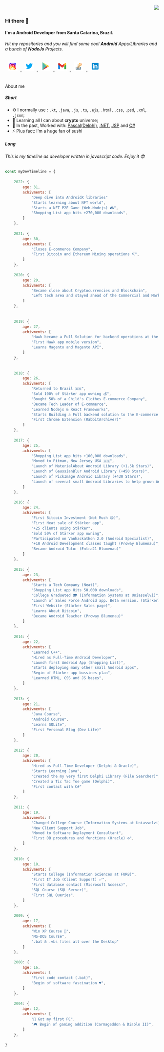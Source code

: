 <span align="right" width="50" height="50"> 
 
 ![](https://komarev.com/ghpvc/?username=jrvansuita&color=lightgrey&style=flat&label=Profile+Views) 

</span>




### Hi there 👋

#### I'm a Android Developer from Santa Catarina, Brazil. 
###### Hit my repositories and you will find some cool **Android** Apps/Libraries and a bunch of **NodeJs** Projects.

<a href="https://www.instagram.com/jnrvans" target="_blank">
  <img width="30" height="30" src="https://github.com/jrvansuita/jrvansuita/blob/main/icons/instagram.png?raw=true" alt="Instagram" witdh="44" height="44" hspace="10">
</a>
<a href="https://twitter.com/JuniorVansuita" target="_blank">
  <img width="30" height="30" src="https://github.com/jrvansuita/jrvansuita/blob/main/icons/twitter.png?raw=true" alt="Github" witdh="44" height="44" hspace="10">
</a>
<a href="https://play.google.com/store/apps/dev?id=8002078663318221363" target="_blank">
  <img width="30" height="30" src="https://github.com/jrvansuita/jrvansuita/blob/main/icons/google-play.png?raw=true" alt="Google Play Store" witdh="44" height="44" hspace="10">
</a>
<a href="mailto:vansuita.jr@gmail.com" target="_blank" >
  <img width="30" height="30" src="https://github.com/jrvansuita/jrvansuita/blob/main/icons/gmail.png?raw=true" alt="E-mail" witdh="44" height="44" hspace="10">
</a>
<a href="https://stackoverflow.com/users/3732187/vansuita-jr" target="_blank" >
  <img width="30" height="30" src="https://github.com/jrvansuita/jrvansuita/blob/main/icons/stack-overflow.png?raw=true" alt="Stack Overflow" witdh="44" height="44" hspace="10">
</a>
<a href="https://www.linkedin.com/in/jrvans/" target="_blank" >
  <img width="30" height="30" src="https://github.com/jrvansuita/jrvansuita/blob/main/icons/linkedin.png?raw=true" alt="Linkedin" witdh="44" height="44" hspace="10">
</a>

#


About me

##### Short

- ⚙️ I normally use : `.kt`, `.java`, `.js`, `.ts`, `.ejs`, `.html`, `.css`, `.psd`, `.xml`, `.json`;
- 📖 Learning all I can about **crypto** universe;
- 💼 In the past, Worked with: [Pascal(Delphi)](wikipedia.org/wiki/Pascal_(programming_language)), [.NET](https://en.wikipedia.org/wiki/ASP.NET), [JSP](https://en.wikipedia.org/wiki/Jakarta_Server_Pages) and [C#](https://en.wikipedia.org/wiki/C_Sharp_(programming_language))
- ⚡️ Plus fact: I'm a huge fan of sushi

 

##### Long
 
###### This is my timeline as developer written in javascript code. Enjoy it 😎


```JavaScript
const myDevTimeline = {

    2022: {
        age: 31,
        achivments: [
            "Deep dive into AndroidX libraries"
            "Starts learning about NFT world",
            "Starts a NFT P2E Game (Web-Nodejs) 🎮",
            "Shopping List app hits +270,000 downloads",
        ]
    },

    2021: {
        age: 30,
        achivments: [
            "Closes E-commerce Company",
            "First Bitcoin and Ethereum Mining operations ⛏",
        ]
    },

    2020: {
        age: 29,
        achivments: [
            "Became close about Cryptocurrencies and Blockchain",
            "Left tech area and stayed ahead of the Commercial and Marketing on E-commerce Company"
        ]
    },


    2019: {
        age: 27,
        achivments: [
            "Hawk became a Full Solution for backend operations at the E-commerce",
            "First Hawk app mobile version",
            "Learns Magento and Magento API",
        ]
    },


    2018: {
        age: 26,
        achivments: [
            "Returned to Brazil 🇧🇷",
            "Sold 100% of Stärker app owning 💰",
            "Bought 50% of a Child's Clothes E-commerce Company",
            "Became Tech Leader of E-commerce",
            "Learned Nodejs & React Frameworks",
            "Starts Building a Full backend solution to the E-commerce Company (Hawk)",
            "First Chrome Extension (RabbitArchiver)"
        ]
    },

    2017: {
        age: 25,
        achivments: [
            "Shopping List app hits +100,000 downloads",
            "Moved to Pitman, New Jersey USA 🇺🇸",
            "Launch of MaterialAbout Android Library (+1.5k Stars)",
            "Launch of GaussianBlur Android Library (+450 Stars)",
            "Launch of PickImage Android Library (+430 Stars)",
            "Launch of several small Android Libraries to help grown Android Community",
        ]
    },

    2016: {
        age: 24,
        achivments: [
            "First Bitcoin Investment (Not Much 😅)",
            "First Neat sale of Stärker app",
            "+25 clients using Stärker",
            "Sold 50% of Stärker app owning",
            "Participated on Vanhackathon 2.0 (Android Specialist)",
            "+10 Android Development classes taught (Proway Blumenau)",
            "Became Android Tutor (Entra21 Blumenau)"
        ]
    },

    2015: {
        age: 23,
        achivments: [
            "Starts a Tech Company (Neat)",
            "Shopping List app Hits 50,000 downloads",
            "College Gradueted 🎓 (Information Systems at Uniasselvi)",
            "Launch of Sales Force Android app. Beta version. (Stärker) 🚀",
            "First Website (Stärker Sales page)",
            "Learns About Bitcoin",
            "Became Android Teacher (Proway Blumenau)"
        ]
    },

    2014: {
        age: 22,
        achivments: [
            "Learned C++",
            "Hired as Full-Time Android Developer",
            "Launch first Android App (Shopping List)",
            "Starts deploying many other small Android apps",
            "Begin of Stärker app bussines plan",
            "Learned HTML, CSS and JS bases",
        ]
    },

    2013: {
        age: 21,
        achivments: [
            "Java Course",
            "Android Course",
            "Learns SQLite",
            "First Personal Blog (Dev Life)"
        ]
    },

    2012: {
        age: 20,
        achivments: [
            "Hired as Full-Time Developer (Delphi & Oracle)",
            "Starts Learning Java",
            "Created the my very first Delphi Library (File Searcher)",
            "Created a Tic Tac Toe game (Delphi)",
            "First contact with C#"
        ]
    },

    2011: {
        age: 19,
        achivments: [
            "Changed College Course (Information Systems at Uniasselvi)",
            "New Client Support Job",
            "Moved to Software Deployment Consultant",
            "First DB procedures and functions (Oracle) ⚙️",
        ]
    },

    2010: {
        age: 18,
        achivments: [
            "Starts College (Information Sciences at FURB)",
            "First IT Job (Client Support) ✅",
            "First database contact (Microsoft Access)",
            "SQL Course (SQL Server)",
            "First SQL Queries",
        ]
    },

    2009: {
        age: 17,
        achivments: [
            "Win XP Course 💾",
            "MS-DOS Course",
            ".bat & .vbs files all over the Desktop"
        ]
    },

    2008: {
        age: 16,
        achivments: [
            "First code contact (.bat)",
            "Begin of software fascination ♥️",
        ]
    },

    2004: {
        age: 12,
        achivments: [
            "🥇 Got my first PC",
            "🎮 Begin of gaming addition (Carmageddon & Diablo II)",
        ]
    },

}
```



<!--
**jrvansuita/jrvansuita** is a ✨ _special_ ✨ repository because its `README.md` (this file) appears on your GitHub profile.

Here are some ideas to get you started:

- 🔭 I’m currently working on ...
- 🌱 I’m currently learning ...
- 👯 I’m looking to collaborate on ...
- 🤔 I’m looking for help with ...
- 💬 Ask me about ...
- 📫 How to reach me: ...
- 😄 Pronouns: ...
- ⚡ Fun fact: ...
-->
